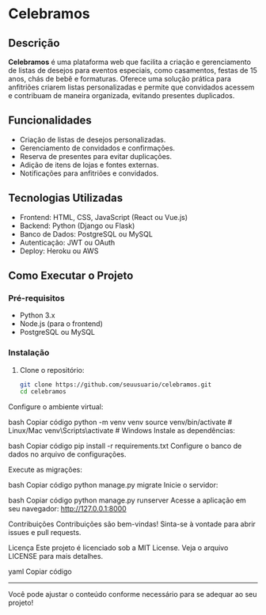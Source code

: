 # Celebramos

## Descrição

**Celebramos** é uma plataforma web que facilita a criação e gerenciamento de listas de desejos para eventos especiais, como casamentos, festas de 15 anos, chás de bebê e formaturas. Oferece uma solução prática para anfitriões criarem listas personalizadas e permite que convidados acessem e contribuam de maneira organizada, evitando presentes duplicados.

## Funcionalidades

- Criação de listas de desejos personalizadas.
- Gerenciamento de convidados e confirmações.
- Reserva de presentes para evitar duplicações.
- Adição de itens de lojas e fontes externas.
- Notificações para anfitriões e convidados.

## Tecnologias Utilizadas

- Frontend: HTML, CSS, JavaScript (React ou Vue.js)
- Backend: Python (Django ou Flask)
- Banco de Dados: PostgreSQL ou MySQL
- Autenticação: JWT ou OAuth
- Deploy: Heroku ou AWS

## Como Executar o Projeto

### Pré-requisitos

- Python 3.x
- Node.js (para o frontend)
- PostgreSQL ou MySQL

### Instalação

1. Clone o repositório:
   ```bash
   git clone https://github.com/seuusuario/celebramos.git
   cd celebramos
   ```

Configure o ambiente virtual:

bash
Copiar código
python -m venv venv
source venv/bin/activate  # Linux/Mac
venv\Scripts\activate  # Windows
Instale as dependências:

bash
Copiar código
pip install -r requirements.txt
Configure o banco de dados no arquivo de configurações.

Execute as migrações:

bash
Copiar código
python manage.py migrate
Inicie o servidor:

bash
Copiar código
python manage.py runserver
Acesse a aplicação em seu navegador: http://127.0.0.1:8000

Contribuições
Contribuições são bem-vindas! Sinta-se à vontade para abrir issues e pull requests.

Licença
Este projeto é licenciado sob a MIT License. Veja o arquivo LICENSE para mais detalhes.

yaml
Copiar código

---

Você pode ajustar o conteúdo conforme necessário para se adequar ao seu projeto!
